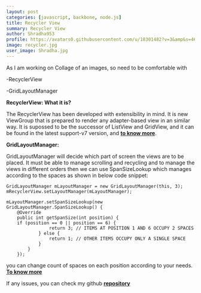 ```yaml
---
layout: post
categories: [javascript, backbone, node.js]
title: Recycler View
summary: Recycler View
author: Shradha953
profile: https://avatars0.githubusercontent.com/u/18301482?v=3&amp&s=460
image: recycler.jpg
user_image: Shradha.jpg
---
```


As I am working on Collage of an images, so need to be comfortable with

-RecyclerView

-GridLayoutManager

**RecyclerView: What it is?**

The RecyclerView has been developed with extensibility in mind. It is new ViewGroup that is prepared to render any adapter-based view in an similar way. It is supossed to be the successor of ListView and GridView, and it can be found in the latest support-v7 version, and **[to know more](https://developer.android.com/reference/android/support/v7/widget/RecyclerView.html)**.

**GridLayoutManager:**

GridLayoutManager will decide which part of screen the views are to be placed. It must be able to manage scrolling and recycling and to manage the views in different orders then we can use SpanSizeLookup which manages according to the spaces as shown in below code snippet:


````````
GridLayoutManager mLayoutManager = new GridLayoutManager(this, 3);
mRecyclerView.setLayoutManager(mLayoutManager);

mLayoutManager.setSpanSizeLookup(new GridLayoutManager.SpanSizeLookup() {
    @Override
    public int getSpanSize(int position) {
	if (position == 0 || position == 6) {
                return 3; // ITEMS AT POSITION 1 AND 6 OCCUPY 2 SPACES
            } else {
                return 1; // OTHER ITEMS OCCUPY ONLY A SINGLE SPACE
            }
        }
    });

````````

you can change count of spaces on each position according to your needs. **[To know more](https://developer.android.com/reference/android/support/v7/widget/GridLayoutManager.html)**

If any issues, you can check my github **[repository](https://github.com/Shradha953/RecyclerView)**


